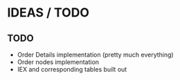 # IDEAS / TODO
## TODO
 - Order Details implementation (pretty much everything)
 - Order nodes implementation
 - IEX and corresponding tables built out
    
